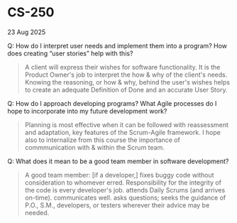 # CS-250
23 Aug 2025



Q: How do I interpret user needs and implement them into a program? How does creating “user stories” help with this?

> A client will express their wishes for software functionality. It is the Product Owner's job to interpret the how & why of the client's needs.
> Knowing the reasoning, or how & why, behind the user's wishes helps to create an adequate Definition of Done and an accurate User Story.



Q: How do I approach developing programs? What Agile processes do I hope to incorporate into my future development work?

> Planning is most effective when it can be followed with reassessment and adaptation, key features of the Scrum-Agile framework.
> I hope also to internalize from this course the importance of commmunication with & within the Scrum team.



Q: What does it mean to be a good team member in software development?

> A good team member:
> [if a developer,] fixes buggy code without consideration to whomever erred. Responsibility for the integrity of the code is every developer's job.
> attends Daily Scrums (and arrives on-time).
> communicates well.
> asks questions; seeks the guidance of P.O., S.M., developers, or testers wherever their advice may be needed.
